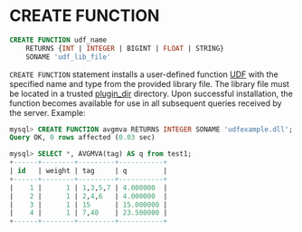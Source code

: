 # CREATE FUNCTION

```sql
CREATE FUNCTION udf_name
    RETURNS {INT | INTEGER | BIGINT | FLOAT | STRING}
    SONAME 'udf_lib_file'
```

`CREATE FUNCTION` statement installs a user-defined function [UDF](../../../Extensions/UDFs_and_Plugins/UDF.md) with the specified name and type from the provided library file. The library file must be located in a trusted [plugin_dir](../../../Server_settings/Common.md#plugin_dir) directory. Upon successful installation, the function becomes available for use in all subsequent queries received by the server. Example:

```sql
mysql> CREATE FUNCTION avgmva RETURNS INTEGER SONAME 'udfexample.dll';
Query OK, 0 rows affected (0.03 sec)

mysql> SELECT *, AVGMVA(tag) AS q from test1;
+------+--------+---------+-----------+
| id   | weight | tag     | q         |
+------+--------+---------+-----------+
|    1 |      1 | 1,3,5,7 | 4.000000  |
|    2 |      1 | 2,4,6   | 4.000000  |
|    3 |      1 | 15      | 15.000000 |
|    4 |      1 | 7,40    | 23.500000 |
+------+--------+---------+-----------+
```
<!-- proofread -->
